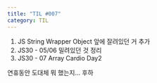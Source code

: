 ```yaml
---
title: "TIL #007"
category: TIL
---
```



1. JS String Wrapper Object 앞에 잘려있던 거 추가
2. JS30 - 05/06 밀려있던 것 정리
3. JS30 - 07 Array Cardio Day2 


연휴동안 도대체 뭐 했는지... 후하 